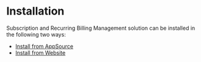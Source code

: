 # Installation

Subscription and Recurring Billing Management solution can be installed in the following two ways:&#x20;

* [Install from AppSource](https://docs.inogic.com/subscription-and-recurring-billing-management/installation/install-from-appsource)
* [Install from Website](https://docs.inogic.com/subscription-and-recurring-billing-management/installation/install-from-website)
